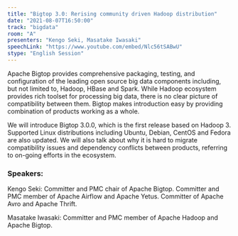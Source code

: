 ```yaml
---
title: "Bigtop 3.0: Rerising community driven Hadoop distribution"
date: "2021-08-07T16:50:00" 
track: "bigdata"
room: "A"
presenters: "Kengo Seki, Masatake Iwasaki"
speechLink: "https://www.youtube.com/embed/Nlc56tSABwU"
stype: "English Session"
---
```

Apache Bigtop provides comprehensive packaging, testing, and configuration of the leading open source big data components including, but not limited to, Hadoop, HBase and Spark. While Hadoop ecosystem provides rich toolset for processing big data, there is no clear picture of compatibility between them. Bigtop makes introduction easy by providing combination of products working as a whole.
 

 We will introduce Bigtop 3.0.0, which is the first release based on Hadoop 3. Supported Linux distributions including Ubuntu, Debian, CentOS and Fedora are also updated. We will also talk about why it is hard to migrate compatibility issues and dependency conflicts between products, referring to on-going efforts in the ecosystem.
 ### Speakers: 
 Kengo Seki: Committer and PMC chair of Apache Bigtop. Committer and PMC member of Apache Airflow and Apache Yetus. Committer of Apache Avro and Apache Thrift.

Masatake Iwasaki: Committer and PMC member of Apache Hadoop and Apache Bigtop.